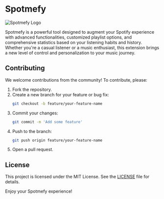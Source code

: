 # Spotmefy

![Spotmefy Logo](./assets/logo.png)

Spotmefy is a powerful tool designed to augment your Spotify experience with advanced functionalities, customized playlist options, and comprehensive statistics based on your listening habits and history. Whether you're a casual listener or a music enthusiast, this extension brings a new level of control and personalization to your music journey.

## Contributing

We welcome contributions from the community! To contribute, please:
1. Fork the repository.
2. Create a new branch for your feature or bug fix:
    ```bash
    git checkout -b feature/your-feature-name
    ```
3. Commit your changes:
    ```bash
    git commit -m 'Add some feature'
    ```
4. Push to the branch:
    ```bash
    git push origin feature/your-feature-name
    ```
5. Open a pull request.

## License

This project is licensed under the MIT License. See the [LICENSE](LICENSE) file for details.


Enjoy your Spotmefy experience!

